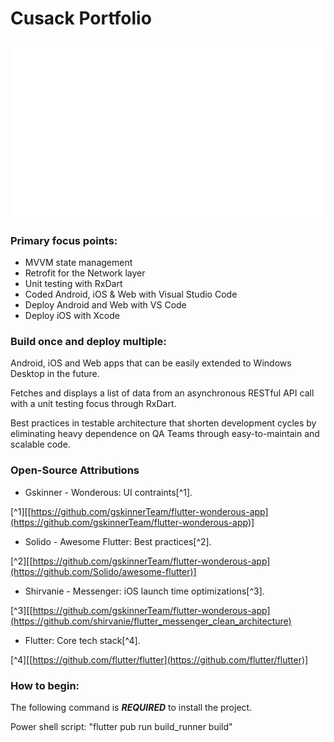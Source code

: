 # Cusack Portfolio

![Demo Animation](https://github.com/jmcusac/CuSoft-Flutter-Portfolio/blob/main/graphics/Flutter-Animation.gif?raw=true)
  
### Primary focus points:

* MVVM state management
* Retrofit for the Network layer
* Unit testing with RxDart
* Coded Android, iOS & Web with Visual Studio Code
* Deploy Android and Web with VS Code 
* Deploy iOS with Xcode
  
### Build once and deploy multiple:

Android, iOS and Web apps that can be easily extended to Windows Desktop in the future.

Fetches and displays a list of data from an asynchronous RESTful API call with a unit testing focus through RxDart.

Best practices in testable architecture that shorten development cycles by eliminating heavy dependence on QA Teams through easy-to-maintain and scalable code.

### Open-Source Attributions

* Gskinner - Wonderous: UI contraints[^1].
  
[^1][[https://github.com/gskinnerTeam/flutter-wonderous-app](https://github.com/gskinnerTeam/flutter-wonderous-app)]

* Solido - Awesome Flutter: Best practices[^2].
  
[^2][[https://github.com/gskinnerTeam/flutter-wonderous-app](https://github.com/Solido/awesome-flutter)]

* Shirvanie - Messenger: iOS launch time optimizations[^3].
  
[^3][[https://github.com/gskinnerTeam/flutter-wonderous-app](https://github.com/shirvanie/flutter_messenger_clean_architecture)
  
* Flutter: Core tech stack[^4].
  
[^4][[https://github.com/flutter/flutter](https://github.com/flutter/flutter)]

### How to begin:

The following command is **_REQUIRED_** to install the project.

Power shell script: "flutter pub run build_runner build"
